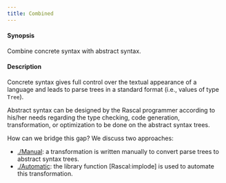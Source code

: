```yaml
---
title: Combined
---
```


#### Synopsis

Combine concrete syntax with abstract syntax.

#### Description

Concrete syntax gives full control over the textual appearance of a language and leads to parse trees
in a standard format (i.e., values of type `Tree`).

Abstract syntax can be designed by the Rascal programmer according to his/her needs regarding
the type checking, code generation, transformation, or optimization to be done on the abstract syntax trees.

How can we bridge this gap? We discuss two approaches:

*  [./Manual](../../../../Recipes/Languages/Exp/Combined/Manual/index.md): a transformation is written manually to convert parse trees to abstract syntax trees.
*  [./Automatic](../../../../Recipes/Languages/Exp/Combined/Automatic/index.md): the library function [Rascal:implode] is used to automate this transformation.



